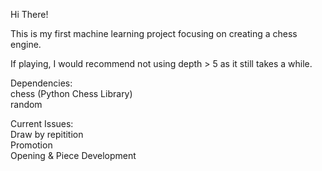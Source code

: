 Hi There! <br>

This is my first machine learning project focusing on creating a chess engine. <br>

If playing, I would recommend not using depth > 5 as it still takes a while.

Dependencies: <br>
chess (Python Chess Library) <br>
random <br>

Current Issues: <br>
Draw by repitition <br>
Promotion <br>
Opening & Piece Development <br>
